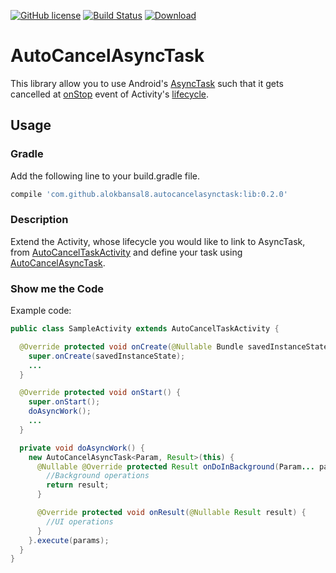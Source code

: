 [![GitHub license](https://img.shields.io/github/license/dcendents/android-maven-gradle-plugin.svg)](http://www.apache.org/licenses/LICENSE-2.0.html) 
[![Build Status](https://travis-ci.org/AlokBansal8/AutoCancelAsyncTask.svg?branch=master)](https://travis-ci.org/AlokBansal8/AutoCancelAsyncTask) 
[![Download](https://api.bintray.com/packages/alokbansal8/maven/AutoCancelAsyncTask/images/download.svg)](https://bintray.com/alokbansal8/maven/AutoCancelAsyncTask/_latestVersion)

# AutoCancelAsyncTask
This library allow you to use Android's [AsyncTask](http://developer.android.com/reference/android/os/AsyncTask.html) such that it gets cancelled at [onStop](http://developer.android.com/reference/android/app/Activity.html#onStop()) event of Activity's [lifecycle](http://developer.android.com/guide/components/activities.html#Lifecycle).

## Usage
### Gradle
Add the following line to your build.gradle file.
```groovy
compile 'com.github.alokbansal8.autocancelasynctask:lib:0.2.0'
```

### Description
Extend the Activity, whose lifecycle you would like to link to AsyncTask, from [AutoCancelTaskActivity](https://github.com/AlokBansal8/AutoCancelAsyncTask/blob/master/lib/src/main/java/com/github/alokbansal8/autocancelasynctask/AutoCancelTaskActivity.java) and define your task using [AutoCancelAsyncTask](https://github.com/AlokBansal8/AutoCancelAsyncTask/blob/master/lib/src/main/java/com/github/alokbansal8/autocancelasynctask/AutoCancelAsyncTask.java).

### Show me the Code
Example code:
```java
public class SampleActivity extends AutoCancelTaskActivity {

  @Override protected void onCreate(@Nullable Bundle savedInstanceState) {
    super.onCreate(savedInstanceState);
    ...
  }

  @Override protected void onStart() {
    super.onStart();
    doAsyncWork();
    ...
  }

  private void doAsyncWork() {
    new AutoCancelAsyncTask<Param, Result>(this) {
      @Nullable @Override protected Result onDoInBackground(Param... params) {
        //Background operations
        return result;
      }

      @Override protected void onResult(@Nullable Result result) {
        //UI operations
      }
    }.execute(params);
  }
}
```


